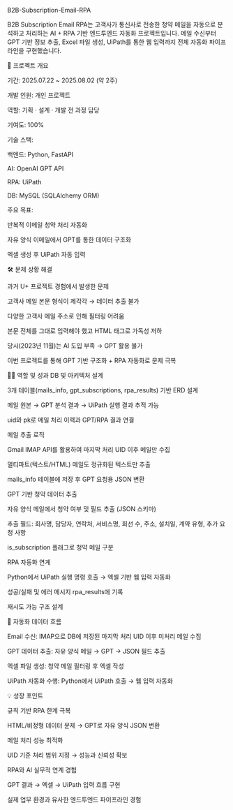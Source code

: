 B2B-Subscription-Email-RPA

B2B Subscription Email RPA는 고객사가 통신사로 전송한 청약 메일을 자동으로 분석하고 처리하는 AI + RPA 기반 엔드투엔드 자동화 프로젝트입니다.
메일 수신부터 GPT 기반 정보 추출, Excel 파일 생성, UiPath를 통한 웹 입력까지 전체 자동화 파이프라인을 구현했습니다.

📒 프로젝트 개요

기간: 2025.07.22 ~ 2025.08.02 (약 2주)

개발 인원: 개인 프로젝트

역할: 기획 · 설계 · 개발 전 과정 담당

기여도: 100%

기술 스택:

백엔드: Python, FastAPI

AI: OpenAI GPT API

RPA: UiPath

DB: MySQL (SQLAlchemy ORM)

주요 목표:

반복적 이메일 청약 처리 자동화

자유 양식 이메일에서 GPT를 통한 데이터 구조화

엑셀 생성 후 UiPath 자동 입력

🛠 문제 상황 해결

과거 U+ 프로젝트 경험에서 발생한 문제

고객사 메일 본문 형식이 제각각 → 데이터 추출 불가

다양한 고객사 메일 주소로 인해 필터링 어려움

본문 전체를 그대로 입력해야 했고 HTML 태그로 가독성 저하

당시(2023년 11월)는 AI 도입 부족 → GPT 활용 불가

이번 프로젝트를 통해 GPT 기반 구조화 + RPA 자동화로 문제 극복

🙍‍♀️ 역할 및 성과
DB 및 아키텍처 설계

3개 테이블(mails_info, gpt_subscriptions, rpa_results) 기반 ERD 설계

메일 원본 → GPT 분석 결과 → UiPath 실행 결과 추적 가능

uid와 pk로 메일 처리 이력과 GPT/RPA 결과 연결

메일 추출 로직

Gmail IMAP API를 활용하여 마지막 처리 UID 이후 메일만 수집

멀티파트(텍스트/HTML) 메일도 정규화된 텍스트만 추출

mails_info 테이블에 저장 후 GPT 요청용 JSON 변환

GPT 기반 청약 데이터 추출

자유 양식 메일에서 청약 여부 및 필드 추출 (JSON 스키마)

추출 필드: 회사명, 담당자, 연락처, 서비스명, 회선 수, 주소, 설치일, 계약 유형, 추가 요청 사항

is_subscription 플래그로 청약 메일 구분

RPA 자동화 연계

Python에서 UiPath 실행 명령 호출 → 엑셀 기반 웹 입력 자동화

성공/실패 및 에러 메시지 rpa_results에 기록

재시도 가능 구조 설계

🔔 자동화 데이터 흐름

Email 수신: IMAP으로 DB에 저장된 마지막 처리 UID 이후 미처리 메일 수집

GPT 데이터 추출: 자유 양식 메일 → GPT → JSON 필드 추출

엑셀 파일 생성: 청약 메일 필터링 후 엑셀 작성

UiPath 자동화 수행: Python에서 UiPath 호출 → 웹 입력 자동화

💡 성장 포인트

규칙 기반 RPA 한계 극복

HTML/비정형 데이터 문제 → GPT로 자유 양식 JSON 변환

메일 처리 성능 최적화

UID 기준 처리 범위 지정 → 성능과 신뢰성 확보

RPA와 AI 실무적 연계 경험

GPT 결과 → 엑셀 → UiPath 입력 흐름 구현

실제 업무 환경과 유사한 엔드투엔드 파이프라인 경험
